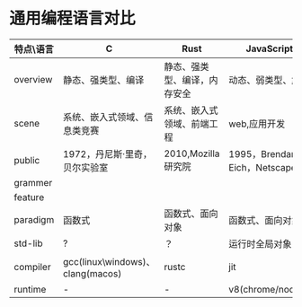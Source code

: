 # 通用编程语言对比

<!--prettier-ignore-->
| 特点\语言 | C  | Rust | JavaScript | TypeScript | Python |
| ---------| --- | --- | ---------- | ---------- | ------ |
| overview  | 静态、强类型、编译       | 静态、强类型、编译，内存安全 | 动态、弱类型、解释  | 动态、强类型、编译 |
| scene     | 系统、嵌入式领域、信息类竞赛 | 系统、嵌入式领域、前端工程 | web,应用开发 | web,类库开发    |
| public    | 1972，丹尼斯·里奇，贝尔实验室 | 2010,Mozilla 研究院 | 1995，Brendan Eich，Netscape | 2012,微软 |
| grammer   |   |  |   |  |
| feature   |   |   |   |  |
| paradigm  | 函数式  | 函数式、面向对象  | 函数式、面向对象   | - | 面向对象 |
| std-lib   | ?      | ？          | 运行时全局对象     | - ||
| compiler  | gcc(linux\windows)、clang(macos) | rustc  | jit  | tsc  | 面向对象 |
| runtime   | -    | -  | v8(chrome/nodejs)  | -  ||
